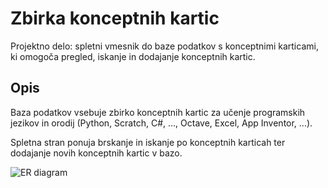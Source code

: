 # Zbirka konceptnih kartic
Projektno delo: spletni vmesnik do baze podatkov s konceptnimi karticami, ki omogoča pregled, iskanje in dodajanje konceptnih kartic.

Opis
----

Baza podatkov vsebuje zbirko konceptnih kartic za učenje programskih jezikov in orodij (Python, Scratch, C#, ..., Octave, Excel, App Inventor, ...).

Spletna stran ponuja brskanje in iskanje po konceptnih karticah ter dodajanje novih konceptnih kartic v bazo.

![ER diagram](ER_diagram.png)
